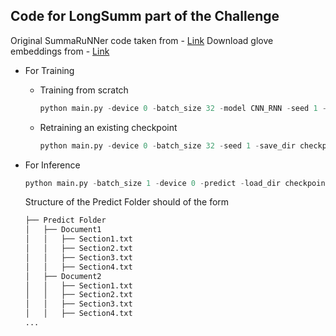
## Code for LongSumm part of the Challenge

Original SummaRuNNer code taken from - [Link](https://github.com/hpzhao/SummaRuNNer)
Download glove embeddings from - [Link](https://drive.google.com/file/d/10cizSzQq9-jsyS88KgtuTu3volGc0DKN/view?usp=sharing)

- For Training 
    - Training from scratch
        ```python
        python main.py -device 0 -batch_size 32 -model CNN_RNN -seed 1 -save_dir checkpoints/model.pt
        ```
    - Retraining an existing checkpoint
        ```python
        python main.py -device 0 -batch_size 32 -seed 1 -save_dir checkpoints/model_updated.pt -load_dir checkpoints/model.pt
        ```

- For Inference
    ```python
    python main.py -batch_size 1 -device 0 -predict -load_dir checkpoints/model.pt -foldername PATH_TO_PREDICT_FOLDER    
    ```
	Structure of the Predict Folder should of the form
  
	```bash
	├── Predict Folder
	│   ├── Document1
	│   │   ├── Section1.txt
	│   │   ├── Section2.txt
	│   │   ├── Section3.txt
	│   │   ├── Section4.txt
	│   ├── Document2
	│   │   ├── Section1.txt
	│   │   ├── Section2.txt
	│   │   ├── Section3.txt
	│   │   ├── Section4.txt
	...
	```

